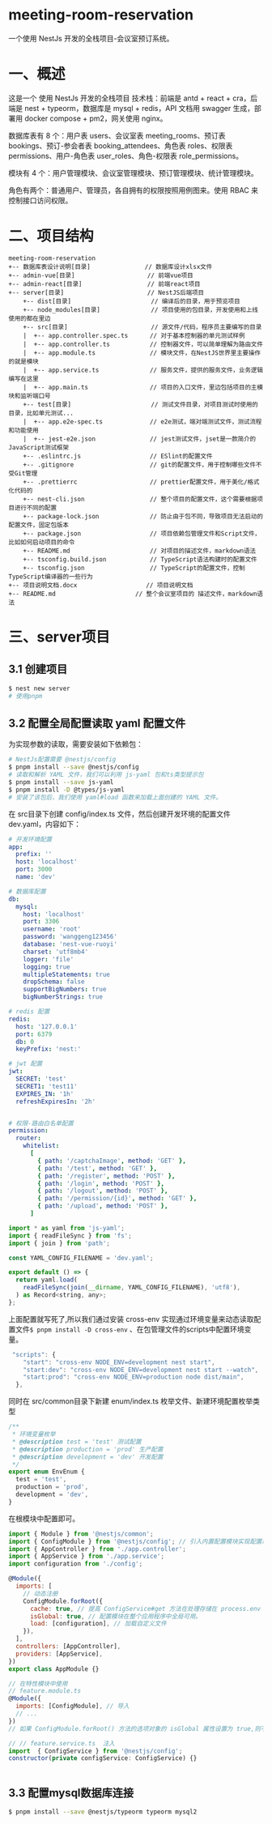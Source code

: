 # meeting-room-reservation
一个使用 NestJs 开发的全栈项目-会议室预订系统。

# 一、概述
这是一个 使用 NestJs 开发的全栈项目
技术栈：前端是 antd + react + cra，后端是 nest + typeorm，数据库是 mysql + redis，API 文档用 swagger 生成，部署用 docker compose + pm2，网关使用 nginx。

数据库表有 8 个：用户表 users、会议室表 meeting_rooms、预订表 bookings、预订-参会者表 booking_attendees、角色表 roles、权限表 permissions、用户-角色表 user_roles、角色-权限表 role_permissions。

模块有 4 个：用户管理模块、会议室管理模块、预订管理模块、统计管理模块。

角色有两个：普通用户、管理员，各自拥有的权限按照用例图来。使用 RBAC 来控制接口访问权限。

# 二、项目结构

```
meeting-room-reservation
+-- 数据库表设计说明[目录]               // 数据库设计xlsx文件
+-- admin-vue[目录]                    // 前端vue项目
+-- admin-react[目录]                  // 前端react项目
+-- server[目录]                       // NestJS后端项目
    +-- dist[目录]                      // 编译后的目录，用于预览项目
    +-- node_modules[目录]              // 项目使用的包目录，开发使用和上线使用的都在里边
    +-- src[目录]                       // 源文件/代码，程序员主要编写的目录
    |  +-- app.controller.spec.ts      // 对于基本控制器的单元测试样例
    |  +-- app.controller.ts           // 控制器文件，可以简单理解为路由文件
    |  +-- app.module.ts               // 模块文件，在NestJS世界里主要操作的就是模块
    |  +-- app.service.ts              // 服务文件，提供的服务文件，业务逻辑编写在这里
    |  +-- app.main.ts                 // 项目的入口文件，里边包括项目的主模块和监听端口号
    +-- test[目录]                      // 测试文件目录，对项目测试时使用的目录，比如单元测试...
    |  +-- app.e2e-spec.ts             // e2e测试，端对端测试文件，测试流程和功能使用
    |  +-- jest-e2e.json               // jest测试文件，jset是一款简介的JavaScript测试框架
    +-- .eslintrc.js                   // ESlint的配置文件
    +-- .gitignore                     // git的配置文件，用于控制哪些文件不受Git管理
    +-- .prettierrc                    // prettier配置文件，用于美化/格式化代码的
    +-- nest-cli.json                  // 整个项目的配置文件，这个需要根据项目进行不同的配置
    +-- package-lock.json              // 防止由于包不同，导致项目无法启动的配置文件，固定包版本
    +-- package.json                   // 项目依赖包管理文件和Script文件，比如如何启动项目的命令
    +-- README.md                      // 对项目的描述文件，markdown语法
    +-- tsconfig.build.json            // TypeScript语法构建时的配置文件
    +-- tsconfig.json                  // TypeScript的配置文件，控制TypeScript编译器的一些行为
+-- 项目说明文档.docx                   // 项目说明文档
+-- README.md                      // 整个会议室项目的 描述文件，markdown语法
```

# 三、server项目

## 3.1 创建项目

```bash
$ nest new server
# 使用pnpm


```
## 3.2 配置全局配置读取 yaml 配置文件
为实现参数的读取，需要安装如下依赖包：
```bash
# NestJs配置需要 @nestjs/config 
$ pnpm install --save @nestjs/config
# 读取和解析 YAML 文件，我们可以利用 js-yaml 包和ts类型提示包
$ pnpm install --save js-yaml 
$ pnpm install -D @types/js-yaml
# 安装了该包后，我们使用 yaml#load 函数来加载上面创建的 YAML 文件。

```
在 src目录下创建 config/index.ts 文件，然后创建开发环境的配置文件 dev.yaml，内容如下：
```yaml
# 开发环境配置
app:
  prefix: ''
  host: 'localhost'
  port: 3000
  name: 'dev'

# 数据库配置
db:
  mysql:
    host: 'localhost'
    port: 3306
    username: 'root'
    password: 'wanggeng123456'
    database: 'nest-vue-ruoyi'
    charset: 'utf8mb4'
    logger: 'file'
    logging: true
    multipleStatements: true
    dropSchema: false
    supportBigNumbers: true
    bigNumberStrings: true

# redis 配置
redis:
  host: '127.0.0.1'
  port: 6379
  db: 0
  keyPrefix: 'nest:'

# jwt 配置
jwt:
  SECRET: 'test'
  SECRET1: 'test11'
  EXPIRES_IN: '1h'
  refreshExpiresIn: '2h'


# 权限-路由白名单配置
permission:
  router:
    whitelist:
      [
        { path: '/captchaImage', method: 'GET' },
        { path: '/test', method: 'GET' },
        { path: '/register', method: 'POST' },
        { path: '/login', method: 'POST' },
        { path: '/logout', method: 'POST' },
        { path: '/permission/{id}', method: 'GET' },
        { path: '/upload', method: 'POST' },
      ]
```

<!-- 配置全局配置读取 yaml 配置文件 -->
```js
import * as yaml from 'js-yaml';
import { readFileSync } from 'fs';
import { join } from 'path';

const YAML_CONFIG_FILENAME = 'dev.yaml';

export default () => {
  return yaml.load(
    readFileSync(join(__dirname, YAML_CONFIG_FILENAME), 'utf8'),
  ) as Record<string, any>;
};

```
上面配置就写死了,所以我们通过安装 cross-env 实现通过环境变量来动态读取配置文件`$ pnpm install -D cross-env` 、在包管理文件的scripts中配置环境变量。
```js
 "scripts": {
    "start": "cross-env NODE_ENV=development nest start",
    "start:dev": "cross-env NODE_ENV=development nest start --watch",
    "start:prod": "cross-env NODE_ENV=production node dist/main",
  },

```

同时在 src/common目录下新建 enum/index.ts 枚举文件、新建环境配置枚举类型 
```js 
/**
 * 环境变量枚举
 * @description test = 'test' 测试配置
 * @description production = 'prod' 生产配置
 * @description development = 'dev' 开发配置
 */
export enum EnvEnum {
  test = 'test',
  production = 'prod',
  development = 'dev',
}

```
在根模块中配置即可。
```js
import { Module } from '@nestjs/common';
import { ConfigModule } from '@nestjs/config'; // 引入内置配置模块实现配置动态读取
import { AppController } from './app.controller';
import { AppService } from './app.service';
import configuration from './config';

@Module({
  imports: [
    // 动态注册
    ConfigModule.forRoot({
      cache: true, // 提高 ConfigService#get 方法在处理存储在 process.env 中的变量时的性能。
      isGlobal: true, // 配置模块在整个应用程序中全局可用。
      load: [configuration], // 加载自定义文件
    }),
  ],
  controllers: [AppController],
  providers: [AppService],
})
export class AppModule {}

// 在特性模块中使用
// feature.module.ts 
@Module({
  imports: [ConfigModule], // 导入
  // ...
})
// 如果 ConfigModule.forRoot() 方法的选项对象的 isGlobal 属性设置为 true,则不需要导入

// // feature.service.ts  注入
import  { ConfigService } from '@nestjs/config';
constructor(private configService: ConfigService) {}



```



## 3.3 配置mysql数据库连接

```bash
$ pnpm install --save @nestjs/typeorm typeorm mysql2


```

